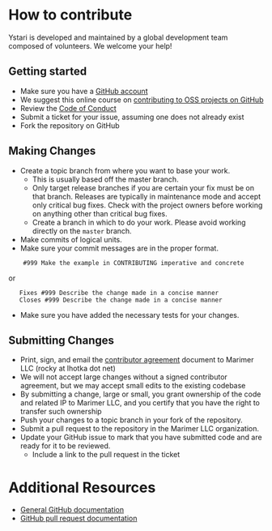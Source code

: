 # How to contribute

Ystari is developed and maintained by a global development team composed of volunteers. We welcome your help!

## Getting started

* Make sure you have a [GitHub account](https://github.com/signup/free)
* We suggest this online course on [contributing to OSS projects on GitHub](https://egghead.io/series/how-to-contribute-to-an-open-source-project-on-github)
* Review the [Code of Conduct](https://github.com/MarimerLLC/Ystari/blob/master/code_of_conduct.md)
* Submit a ticket for your issue, assuming one does not already exist
* Fork the repository on GitHub

## Making Changes

* Create a topic branch from where you want to base your work.
  * This is usually based off the master branch.
  * Only target release branches if you are certain your fix must be on that
    branch. Releases are typically in maintenance mode and accept only
    critical bug fixes. Check with the project owners before working on
    anything other than critical bug fixes.
  * Create a branch in which to do your work.  Please avoid working directly on the
    `master` branch.
* Make commits of logical units.
* Make sure your commit messages are in the proper format.

````
    #999 Make the example in CONTRIBUTING imperative and concrete
````

or

````
   Fixes #999 Describe the change made in a concise manner
   Closes #999 Describe the change made in a concise manner
````

* Make sure you have added the necessary tests for your changes.

## Submitting Changes

* Print, sign, and email the [contributor agreement](https://github.com/MarimerLLC/Ystari/blob/master/Support/Contributions/Ystari%20Contributor%20Agreement.pdf?raw=true) document to Marimer LLC (rocky at lhotka dot net)
 * We will not accept large changes without a signed contributor agreement, but we may accept small edits to the existing codebase
 * By submitting a change, large or small, you grant ownership of the code and related IP to Marimer LLC, and you certify that you have the right to transfer such ownership
* Push your changes to a topic branch in your fork of the repository.
* Submit a pull request to the repository in the Marimer LLC organization.
* Update your GitHub issue to mark that you have submitted code and are ready for it to be reviewed.
  * Include a link to the pull request in the ticket

# Additional Resources

* [General GitHub documentation](http://help.github.com/)
* [GitHub pull request documentation](http://help.github.com/send-pull-requests/)
